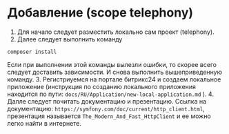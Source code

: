# Добавление (scope telephony)
1. Для начало следует разместить локально сам проект (telephony).
2. Далее следует выполнить команду 
```
composer install
```
 Если при выполнении этой команды вылезли ошибки, то скорее всего следует доставить зависимости. И снова выполнить вышеприведенную команду.
3. Регистриуемся на портале битрикс24 и создаем локальное приложение (инструкция по созданию локального приложения находится по пути: `docs/RU/Application/new-local-application.md` ).
4. Далле следует почитать документацию и презентацию. Ссылка на документацию: `https://symfony.com/doc/current/http_client.html`, презентация называется `The_Modern_And_Fast_HttpClient` и ее можно легко найти в интернете.